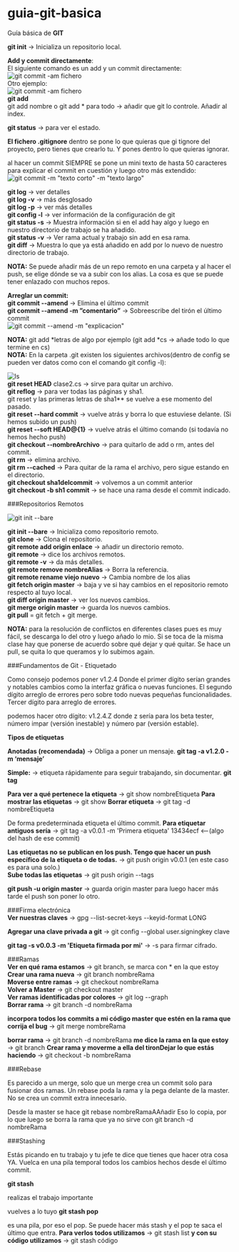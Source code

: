 # guia-git-basica
Guía básica de **GIT**  

**git init** → Inicializa un repositorio local.  

**Add y commit directamente**:  
El siguiente comando es un add y un commit directamente:  
![git commit -am fichero](https://raw.githubusercontent.com/KamiKeys/guia-git-basica/master/images/image4.png)  
Otro ejemplo:  
![git commit -am fichero](https://raw.githubusercontent.com/KamiKeys/guia-git-basica/master/images/image5.png)  
**git add**  
git add nombre o git add * para todo → añadir que git lo controle. Añadir al index.

**git status** → para ver el estado.

**El fichero .gitignore**
dentro se pone lo que quieras que gi tignore del proyecto, pero tienes que crearlo tu. Y pones dentro lo que quieras ignorar.


al hacer un commit SIEMPRE se pone un mini texto de hasta 50 caracteres para explicar el commit en cuestión y luego otro más extendido:  
![git commit -m "texto corto" -m "texto largo"](https://raw.githubusercontent.com/KamiKeys/guia-git-basica/master/images/image3.png)  

**git log** → ver detalles  
**git log -v** → más desglosado  
**git log -p** → ver más detalles  
**git config -l** → ver información de la configuración de git  
**git status -s** → Muestra información si en el add hay algo y luego en nuestro directorio de trabajo se ha añadido.  
**git status -v** → Ver rama actual y trabajo sin add en esa rama.  
**git diff** → Muestra lo que ya está añadido en add por lo nuevo de nuestro directorio de trabajo.  

**NOTA:** Se puede añadir más de un repo remoto en una carpeta y al hacer el push, se elige dónde se va a subir con los alias. La cosa es que se puede tener enlazado con muchos repos.

**Arreglar un commit:**  
**git commit --amend** → Elimina el último commit  
**git commit --amend -m ”comentario”** → Sobreescribe del tirón el último commit  
![git commit --amend -m "explicacion"](https://raw.githubusercontent.com/KamiKeys/guia-git-basica/master/images/image1.png)

**NOTA:** git add *letras de algo por ejemplo (git add *cs → añade todo lo que termine en cs)  
**NOTA:** En la carpeta .git existen los siguientes archivos(dentro de config se pueden ver datos como con el comando git config -l):  

![ls](https://raw.githubusercontent.com/KamiKeys/guia-git-basica/master/images/image6.png)  
**git reset HEAD** clase2.cs → sirve para quitar un archivo.  
**git reflog** → para ver todas las páginas y sha1.  
git reset y las primeras letras de sha1** se vuelve a ese momento del pasado.  
**git reset --hard commit** → vuelve atrás y borra lo que estuviese delante. (Si hemos subido un push)  
**git reset --soft HEAD@{1}** → vuelve atrás el último comando (si todavía no hemos hecho push)  
**git checkout --nombreArchivo** → para quitarlo de add o rm, antes del commit.  
**git rm** → elimina archivo.  
**git rm --cached** → Para quitar de la rama el archivo, pero sigue estando en el directorio.  
**git checkout sha1delcommit** → volvemos a un commit anterior  
**git checkout -b <nombre rama> sh1 commit** → se hace una rama desde el commit indicado.  


###Repositorios Remotos

![git init --bare](https://raw.githubusercontent.com/KamiKeys/guia-git-basica/master/images/image7.png)

**git init --bare** → Inicializa como repositorio remoto.  
**git clone** → Clona el repositorio.  
**git remote add origin enlace** → añadir un directorio remoto.  
**git remote** →  dice los archivos remotos.  
**git remote -v** → da más detalles.  
**git remote remove nombreAlias** → Borra la referencia.  
**git remote rename viejo nuevo** → Cambia nombre de los alias  
**git fetch origin master** → baja y ve si hay cambios en el repositorio remoto respecto al tuyo local.  
**git diff origin master** → ver los nuevos cambios.  
**git merge origin master** → guarda los nuevos cambios.  
**git pull** = git fetch + git merge.  

**NOTA:** para la resolución de conflictos en diferentes clases pues es muy fácil, se descarga lo del otro y luego añado lo mio. Si se toca de la misma clase hay que ponerse de acuerdo sobre qué dejar y qué quitar. Se hace un pull, se quita lo que queramos y lo subimos again.


###Fundamentos de Git - Etiquetado

Como consejo podemos poner v1.2.4
Donde el primer dígito serían grandes y notables cambios como la interfaz gráfica o nuevas funciones. El segundo dígito arreglo de errores pero sobre todo nuevas pequeñas funcionalidades. Tercer dígito para arreglo de errores.

podemos hacer otro dígito: v1.2.4.Z
donde z sería para los beta tester, número impar (versión inestable) y número par (versión estable).

**Tipos de etiquetas**

**Anotadas (recomendada)** → Obliga a poner un mensaje. **git tag -a v1.2.0 -m ‘mensaje’**

**Simple:** → etiqueta rápidamente para seguir trabajando, sin documentar. **git tag**

**Para ver a qué pertenece la etiqueta** → git show nombreEtiqueta
**Para mostrar las etiquetas** → git show
**Borrar etiqueta** → git tag -d nombreEtiqueta

De forma predeterminada etiqueta el último commit. 
**Para etiquetar antiguos sería** →  git tag -a v0.0.1 -m 'Primera etiqueta' 13434ecf <--(algo del hash de ese commit)

**Las etiquetas no se publican en los push. Tengo que hacer un push específico de la etiqueta o de todas.** → git push origin v0.0.1 (en este caso es para una solo.)  
**Sube todas las etiquetas** → git push origin --tags

**git push -u origin master** → guarda origin master para luego hacer más tarde el push son poner lo otro.

###Firma electrónica    
**Ver nuestras claves** → gpg --list-secret-keys --keyid-format LONG

**Agregar una clave privada a git** →  git config --global user.signingkey clave

**git tag -s v0.0.3 -m 'Etiqueta firmada por mi'** → -s para firmar cifrado.

###Ramas    
**Ver en qué rama estamos** → git branch, se marca con * en la que estoy  
**Crear una rama nueva** → git branch nombreRama  
**Moverse entre ramas** → git checkout nombreRama  
**Volver a Master** → git checkout master  
**Ver ramas identificadas por colores** → git log --graph  
**Borrar rama** → git branch -d nombreRama  


**incorpora todos los commits a mi código master que estén en la rama que corrija el bug** → git merge nombreRama

**borrar rama** → git branch -d nombreRama
**me dice la rama en la que estoy** → git branch
**Crear rama y moverme a ella del tironDejar lo que estás haciendo** → git checkout -b nombreRama


###Rebase

Es parecido a un merge, solo que un merge crea un commit solo para fusionar dos ramas.
Un rebase poda la rama y la pega delante de la master. No se crea un commit extra innecesario.

Desde la master se hace git rebase nombreRamaAAñadir 
Eso lo copia, por lo que luego se borra la rama que ya no sirve con git branch -d nombreRama


###Stashing

Estás picando en tu trabajo y tu jefe te dice que tienes que hacer otra cosa YA.
Vuelca en una pila temporal todos los cambios hechos desde el último commit.

**git stash**

realizas el trabajo importante

vuelves a lo tuyo
**git stash pop**

es una pila, por eso el pop. Se puede hacer más stash y el pop te saca el último que entra. 
**Para verlos todos utilizamos** → git stash list
**y con su código utilizamos** → git stash código

